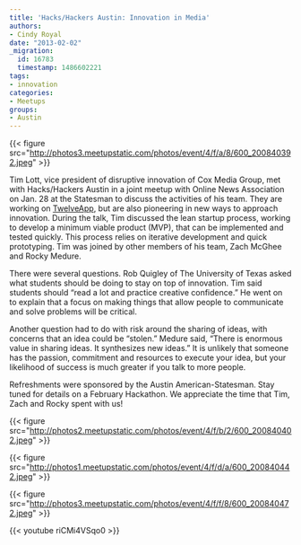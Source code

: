 ```yaml
---
title: 'Hacks/Hackers Austin: Innovation in Media'
authors:
- Cindy Royal
date: "2013-02-02"
_migration:
  id: 16783
  timestamp: 1486602221
tags:
- innovation
categories:
- Meetups
groups:
- Austin
---
```


{{< figure src="http://photos3.meetupstatic.com/photos/event/4/f/a/8/600_200840392.jpeg" >}}

Tim Lott, vice president of disruptive innovation of Cox Media Group, met with Hacks/Hackers Austin in a joint meetup with Online News Association on Jan. 28 at the Statesman to discuss the activities of his team. They are working on [TwelveApp][1], but are also pioneering in new ways to approach innovation. During the talk, Tim discussed the lean startup process, working to develop a minimum viable product (MVP), that can be implemented and tested quickly. This process relies on iterative development and quick prototyping. Tim was joined by other members of his team, Zach McGhee and Rocky Medure.

There were several questions. Rob Quigley of The University of Texas asked what students should be doing to stay on top of innovation. Tim said students should &#8220;read a lot and practice creative confidence.&#8221; He went on to explain that a focus on making things that allow people to communicate and solve problems will be critical.

Another question had to do with risk around the sharing of ideas, with concerns that an idea could be &#8220;stolen.&#8221; Medure said, &#8220;There is enormous value in sharing ideas. It synthesizes new ideas.&#8221; It is unlikely that someone has the passion, commitment and resources to execute your idea, but your likelihood of success is much greater if you talk to more people.

Refreshments were sponsored by the Austin American-Statesman. Stay tuned for details on a February Hackathon. We appreciate the time that Tim, Zach and Rocky spent with us!

{{< figure src="http://photos2.meetupstatic.com/photos/event/4/f/b/2/600_200840402.jpeg" >}}

{{< figure src="http://photos1.meetupstatic.com/photos/event/4/f/d/a/600_200840442.jpeg" >}}

{{< figure src="http://photos3.meetupstatic.com/photos/event/4/f/f/8/600_200840472.jpeg" >}}

{{< youtube riCMi4VSqo0 >}}

 [1]: http://twelveapp.com
